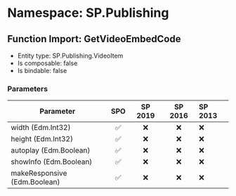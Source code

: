 # Namespace: SP.Publishing

## Function Import: GetVideoEmbedCode

- Entity type: SP.Publishing.VideoItem
- Is composable: false
- Is bindable: false

### Parameters

Parameter | SPO | SP 2019 | SP 2016 | SP 2013
----------|:---:|:-------:|:-------:|:-------
width (Edm.Int32) | ✅ | ❌ | ❌ | ❌
height (Edm.Int32) | ✅ | ❌ | ❌ | ❌
autoplay (Edm.Boolean) | ✅ | ❌ | ❌ | ❌
showInfo (Edm.Boolean) | ✅ | ❌ | ❌ | ❌
makeResponsive (Edm.Boolean) | ✅ | ❌ | ❌ | ❌

